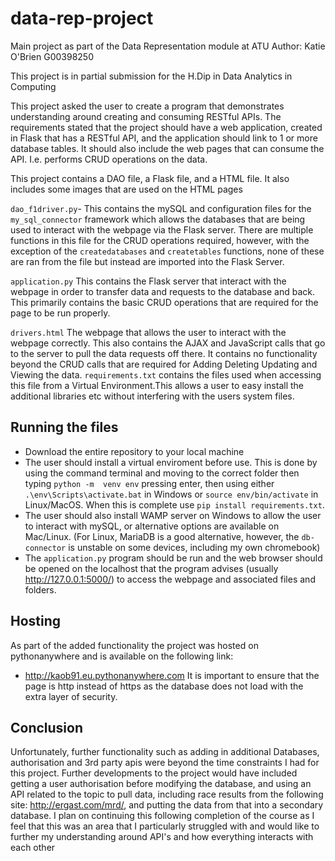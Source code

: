 # data-rep-project
Main project as part of the Data Representation module at ATU
Author: Katie O'Brien G00398250

This project is in partial submission for the H.Dip in Data Analytics in Computing

This project asked the user to create a program that demonstrates understanding around creating and consuming RESTful APIs. 
The requirements stated that the project should have a web application, created in Flask that has a RESTful API, and the application should link to 1 or more database tables. It should also include the web pages that can consume the API. I.e. performs CRUD operations on the data.

This project contains a DAO file, a Flask file, and a HTML file. It also includes some images that are used on the HTML pages 


```dao_f1driver.py```- This contains the mySQL and configuration files for the ```my_sql_connector``` framework which allows the databases that are being used to interact with the webpage via the Flask server. There are multiple functions in this file for the CRUD operations required, however, with the exception of the ```createdatabases``` and ```createtables``` functions, none of these are ran from the file but instead are imported into the Flask Server. 

```application.py``` This contains the Flask server that interact with the webpage in order to transfer data and requests to the database and back. This primarily contains the basic CRUD operations that are required for the page to be run properly. 

```drivers.html``` The webpage that allows the user to interact with the  webpage correctly. This also contains the AJAX and JavaScript calls that go to the server to pull the data requests off there. It contains no functionality beyond the CRUD calls that are required for Adding Deleting Updating and Viewing the data. 
```requirements.txt``` contains the files used when accessing this file from a Virtual Environment.This allows a user to easy install the additional libraries etc without interfering with the users system files. 

## Running the files 
- Download the entire repository to your local machine
- The user should install a virtual enviroment before use. This is done by using the command terminal and moving to the correct folder then typing ```python -m 
 venv env``` pressing enter, then using either ```.\env\Scripts\activate.bat``` in Windows or ```source env/bin/activate``` in Linux/MacOS.
 When this is complete use ```pip install requirements.txt```. 
 - The user should also install WAMP server on Windows to allow the user to interact with mySQL, or alternative options are available on Mac/Linux. (For Linux, MariaDB is a good alternative, however, the ```db-connector``` is unstable on some devices, including my own chromebook)
 - The ```application.py``` program should be run and the web browser should be opened on the localhost that the program advises (usually http://127.0.0.1:5000/) to access the webpage and associated files and folders. 


## Hosting

As part of the added functionality the project was hosted on pythonanywhere and is available on the following link: 

- http://kaob91.eu.pythonanywhere.com
It is important to ensure that the page is http instead of https as the database does not load with the extra layer of security.


## Conclusion

Unfortunately, further functionality such as adding in additional Databases, authorisation and 3rd party apis were beyond the time constraints I had for this project. Further developments to the project would have included getting a user authorisation before modifying the database, and using an API related to the topic to pull data, including race results from the following site: http://ergast.com/mrd/, and putting the data from that into a secondary database. I plan on continuing this following completion of the course as I feel that this was an area that I particularly struggled with and would like to further my understanding around API's and how everything interacts with each other 



